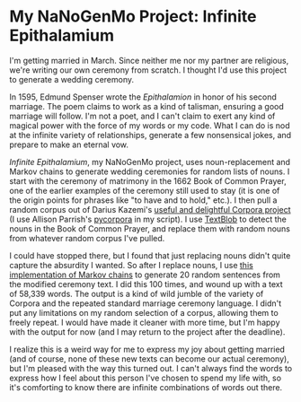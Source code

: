 # My NaNoGenMo Project: Infinite Epithalamium

I'm getting married in March. Since neither me nor my partner are religious, we're writing our own ceremony from scratch. I thought I'd use this project to generate a wedding ceremony.

In 1595, Edmund Spenser wrote the _Epithalamion_ in honor of his second marriage. The poem claims to work as a kind of talisman, ensuring a good marriage will follow. I'm not a poet, and I can't claim to exert any kind of magical power with the force of my words or my code. What I can do is nod at the infinite variety of relationships, generate a few nonsensical jokes, and prepare to make an eternal vow.

_Infinite Epithalamium_, my NaNoGenMo project, uses noun-replacement and Markov chains to generate wedding ceremonies for random lists of nouns. I start with the ceremony of matrimony in the 1662 Book of Common Prayer, one of the earlier examples of the ceremony still used to stay (it is one of the origin points for phrases like "to have and to hold," etc.). I then pull a random corpus out of Darius Kazemi's [useful and delightful Corpora project](https://github.com/dariusk/corpora) (I use Allison Parrish's [pycorpora](https://github.com/aparrish/pycorpora) in my script). I use [TextBlob](https://textblob.readthedocs.org/en/dev/) to detect the nouns in the Book of Common Prayer, and replace them with random nouns from whatever random corpus I've pulled.

I could have stopped there, but I found that just replacing nouns didn't quite capture the absurdity I wanted. So after I replace nouns, I use [this implementation of Markov chains](https://pythonadventures.wordpress.com/2014/01/23/generating-pseudo-random-text-using-markov-chains/) to generate 20 random sentences from the modified ceremony text. I did this 100 times, and wound up with a text of 58,339 words. The output is a kind of wild jumble of the variety of Corpora and the repeated standard marriage ceremony language. I didn't put any limitations on my random selection of a corpus, allowing them to freely repeat. I would have made it cleaner with more time, but I'm happy with the output for now (and I may return to the project after the deadline).

I realize this is a weird way for me to express my joy about getting married (and of course, none of these new texts can become our actual ceremony), but I'm pleased with the way this turned out. I can't always find the words to express how I feel about this person I've chosen to spend my life with, so it's comforting to know there are infinite combinations of words out there.
